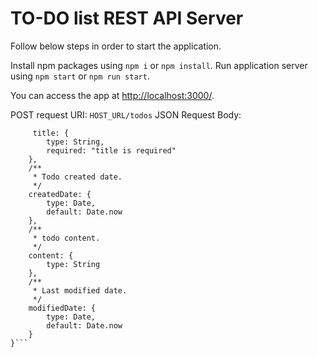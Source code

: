 # TO-DO list REST API Server

Follow below steps in order to start the application.

Install npm packages using `npm i` or `npm install`.
Run application server using `npm start` or `npm run start`.

You can access the app at [http://localhost:3000/](http://localhost:3000/).

POST request URI: 
`HOST_URL/todos`
JSON Request Body: 
```{
     title: {
        type: String,
        required: "title is required"
    },
    /**
     * Todo created date.
     */
    createdDate: {
        type: Date,
        default: Date.now
    },
    /**
     * todo content.
     */
    content: {
        type: String
    },
    /**
     * Last modified date.
     */
    modifiedDate: {
        type: Date,
        default: Date.now
    }
}```
